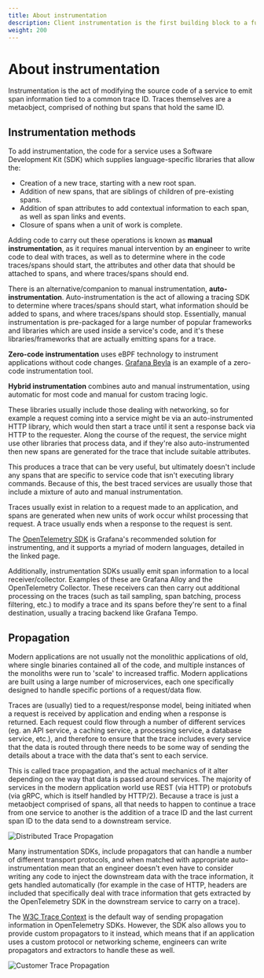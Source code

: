 ```yaml
---
title: About instrumentation
description: Client instrumentation is the first building block to a functioning distributed tracing visualization pipeline.
weight: 200
---
```


# About instrumentation

Instrumentation is the act of modifying the source code of a service to emit span information tied to a common trace ID. Traces themselves are a metaobject, comprised of nothing but spans that hold the same ID.

## Instrumentation methods

To add instrumentation, the code for a service uses a Software Development Kit (SDK) which supplies language-specific libraries that allow the:

* Creation of a new trace, starting with a new root span.
* Addition of new spans, that are siblings of children of pre-existing spans.
* Addition of span attributes to add contextual information to each span, as well as span links and events.
* Closure of spans when a unit of work is complete.

Adding code to carry out these operations is known as **manual instrumentation**, as it requires manual intervention by an engineer to write code to deal with traces, as well as to determine where in the code traces/spans should start, the attributes and other data that should be attached to spans, and where traces/spans should end.

There is an alternative/companion to manual instrumentation, **auto-instrumentation**.
Auto-instrumentation is the act of allowing a tracing SDK to determine where traces/spans should start, what information should be added to spans, and where traces/spans should stop.
Essentially, manual instrumentation is pre-packaged for a large number of popular frameworks and libraries which are used inside a service's code, and it's these libraries/frameworks that are actually emitting spans for a trace.

**Zero-code instrumentation** uses eBPF technology to instrument applications without code changes.
[Grafana Beyla](https://grafana.com/docs/beyla/<BEYLA_VERSION>/) is an example of a zero-code instrumentation tool.

**Hybrid instrumentation** combines auto and manual instrumentation, using automatic for most code and manual for custom tracing logic.

These libraries usually include those dealing with networking, so for example a request coming into a service might be via an auto-instrumented HTTP library, which would then start a trace until it sent a response back via HTTP to the requester.
Along the course of the request, the service might use other libraries that process data, and if they're also auto-instrumented then new spans are generated for the trace that include suitable attributes.

This produces a trace that can be very useful, but ultimately doesn't include any spans that are specific to service code that isn't executing library commands.
Because of this, the best traced services are usually those that include a mixture of auto and manual instrumentation.

Traces usually exist in relation to a request made to an application, and spans are generated when new units of work occur whilst processing that request. A trace usually ends when a response to the request is sent.

The [OpenTelemetry SDK](https://opentelemetry.io/docs/instrumentation/) is Grafana's recommended solution for instrumenting, and it supports a myriad of modern languages, detailed in the linked page.

Additionally, instrumentation SDKs usually emit span information to a local receiver/collector. Examples of these are Grafana Alloy and the OpenTelemetry Collector. These receivers can then carry out additional processing on the traces (such as tail sampling, span batching, process filtering, etc.) to modify a trace and its spans before they're sent to a final destination, usually a tracing backend like Grafana Tempo.

## Propagation

Modern applications are not usually not the monolithic applications of old, where single binaries contained all of the code, and multiple instances of the monoliths were run to 'scale' to increased traffic. Modern applications are built using a large number of microservices, each one specifically designed to handle specific portions of a request/data flow.

Traces are (usually) tied to a request/response model, being initiated when a request is received by application and ending when a response is returned. Each request could flow through a number of different services (eg. an API service, a caching service, a processing service, a database service, etc.), and therefore to ensure that the trace includes every service that the data is routed through there needs to be some way of sending the details about a trace with the data that's sent to each service.

This is called trace propagation, and the actual mechanics of it alter depending on the way that data is passed around services. The majority of services in the modern application world use REST (via HTTP) or protobufs (via gRPC, which is itself handled by HTTP/2). Because a trace is just a metaobject comprised of spans, all that needs to happen to continue a trace from one service to another is the addition of a trace ID and the last current span ID to the data send to a downstream service.

![Distributed Trace Propagation](/media/docs/tempo/architecture/Tempo-TracePropagation.png)

Many instrumentation SDKs, include propagators that can handle a number of different transport protocols, and when matched with appropriate auto-instrumentation mean that an engineer doesn't even have to consider writing any code to inject the downstream data with the trace information, it gets handled automatically (for example in the case of HTTP, headers are included that specifically deal with trace information that gets extracted by the OpenTelemetry SDK in the downstream service to carry on a trace).

The [W3C Trace Context](https://www.w3.org/TR/trace-context/) is the default way of sending propagation information in OpenTelemetry SDKs.
However, the SDK also allows you to provide custom propagators to it instead, which means that if an application uses a custom protocol or networking scheme, engineers can write propagators and extractors to handle these as well.

![Customer Trace Propagation](/media/docs/tempo/architecture/Tempo-CustomPropagation.png)